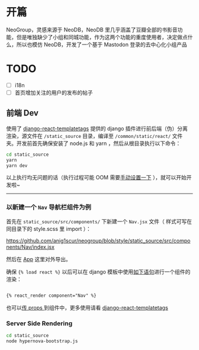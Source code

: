 # 开篇

NeoGroup，灵感来源于 NeoDB，NeoDB 里几乎涵盖了豆瓣全部的书影音功能，但是唯独缺少了小组和同城功能，作为这两个功能的重度使用者，决定做点什么，所以也模仿 NeoDB，开发了一个基于 Mastodon 登录的去中心化小组产品

# TODO

- [ ] i18n
- [ ] 首页增加关注的用户的发布的帖子

## 前端 Dev

使用了 [django-react-templatetags](https://github.com/Frojd/django-react-templatetags) 提供的 django 插件进行前后端（伪）分离渲染，源文件在 `/static_source` 目录，编译至 `/common/static/react/` 文件夹。开发前首先确保安装了 node.js 和 yarn ，然后从根目录执行以下命令：

```bash
cd static_source
yarn
yarn dev
```

以上执行均无问题的话（执行过程可能 OOM 需要[手动设置一下](https://stackoverflow.com/questions/48387040/how-do-i-determine-the-correct-max-old-space-size-for-node-js) ），就可以开始开发啦~

---

### 以新建一个 `Nav` 导航栏组件为例

首先在 `static_source/src/components/` 下新建一个 `Nav.jsx` 文件（ 样式可写在同目录下的 style.scss 里 import ）：

https://github.com/anig1scur/neogroup/blob/style/static_source/src/components/Nav/index.jsx


然后在 [App](https://github.com/anig1scur/neogroup/blob/style/static_source/src/App.jsx) 这里对外导出。


确保 `{% load react %}` 以后可以在 django 模板中使用[如下语句](https://github.com/anig1scur/neogroup/blob/582b697f9ffe0f8fb1d69702c450f5423841cef6/group/templates/group/react_base.html#L28)进行一个组件的渲染：

```html

{% react_render component="Nav" %}

```

也可以[传 props ](https://github.com/anig1scur/neogroup/blob/style/group/templates/group/react_topic.html#L12) 到组件中，更多使用请看 [django-react-templatetags](https://github.com/Frojd/django-react-templatetags)


### Server Side Rendering

```sh
cd static_source
node hypernova-bootstrap.js
```
